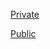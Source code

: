 [Private](https://www.youtube.com/watch?v=DG9DGGBKadg)

[Public](https://www.youtube.com/watch?v=2X4v4Ytymls)

